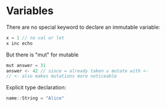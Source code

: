 # Variables
There are no special keyword to declare an immutable variable:
```Scala
x = 1 // no val or let
x inc echo 
```


But there is "mut" for mutable
```Scala
mut answer = 31
answer <- 42 // since = already taken u mutate with <-
// <- also makes mutations more noticeable

```
Explicit type declaration:
```Scala
name::String = "Alice"
```

